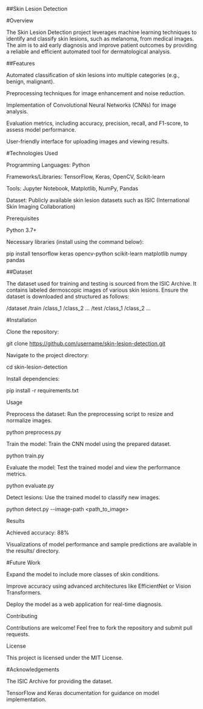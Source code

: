 ##Skin Lesion Detection

#Overview

The Skin Lesion Detection project leverages machine learning techniques to identify and classify skin lesions, such as melanoma, from medical images. The aim is to aid early diagnosis and improve patient outcomes by providing a reliable and efficient automated tool for dermatological analysis.

##Features

Automated classification of skin lesions into multiple categories (e.g., benign, malignant).

Preprocessing techniques for image enhancement and noise reduction.

Implementation of Convolutional Neural Networks (CNNs) for image analysis.

Evaluation metrics, including accuracy, precision, recall, and F1-score, to assess model performance.

User-friendly interface for uploading images and viewing results.

#Technologies Used

Programming Languages: Python

Frameworks/Libraries: TensorFlow, Keras, OpenCV, Scikit-learn

Tools: Jupyter Notebook, Matplotlib, NumPy, Pandas

Dataset: Publicly available skin lesion datasets such as ISIC (International Skin Imaging Collaboration)

Prerequisites

Python 3.7+

Necessary libraries (install using the command below):

pip install tensorflow keras opencv-python scikit-learn matplotlib numpy pandas

##Dataset

The dataset used for training and testing is sourced from the ISIC Archive. It contains labeled dermoscopic images of various skin lesions. Ensure the dataset is downloaded and structured as follows:

/dataset
  /train
    /class_1
    /class_2
    ...
  /test
    /class_1
    /class_2
    ...

#Installation

Clone the repository:

git clone https://github.com/username/skin-lesion-detection.git

Navigate to the project directory:

cd skin-lesion-detection

Install dependencies:

pip install -r requirements.txt

Usage

Preprocess the dataset:
Run the preprocessing script to resize and normalize images.

python preprocess.py

Train the model:
Train the CNN model using the prepared dataset.

python train.py

Evaluate the model:
Test the trained model and view the performance metrics.

python evaluate.py

Detect lesions:
Use the trained model to classify new images.

python detect.py --image-path <path_to_image>

Results

Achieved accuracy: 88%



Visualizations of model performance and sample predictions are available in the results/ directory.

#Future Work

Expand the model to include more classes of skin conditions.

Improve accuracy using advanced architectures like EfficientNet or Vision Transformers.

Deploy the model as a web application for real-time diagnosis.

Contributing

Contributions are welcome! Feel free to fork the repository and submit pull requests.

License

This project is licensed under the MIT License.

#Acknowledgements

The ISIC Archive for providing the dataset.

TensorFlow and Keras documentation for guidance on model implementation.
